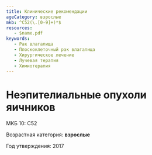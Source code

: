 ```yaml
---
title: Клинические рекомендации
ageCategory: взрослые
mkb: ^C52(\.[0-9]+)*$
resources:
   - $name.pdf
keywords:
   - Рак влагалища
   - Плоскоклеточный рак влагалища
   - Хирургическое лечение
   - Лучевая терапия
   - Химиотерапия
---
```


# Неэпителиальные опухоли яичников
МКБ 10: C52

Возрастная категория: **взрослые**

Год утверждения: 2017
